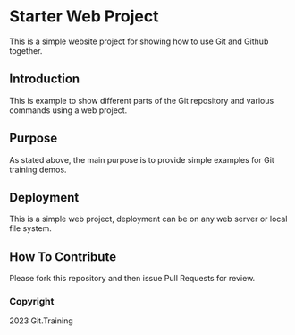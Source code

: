 # Starter Web Project
This is a simple website project for showing how to use Git and Github together.

## Introduction
This is example to show different parts of the Git repository and various commands using a web project.

## Purpose
As stated above, the main purpose is to provide simple examples for Git training demos.

## Deployment
This is a simple web project, deployment can be on any web server or local file system.

## How To Contribute
Please fork this repository and then issue Pull Requests for review.

### Copyright
2023 Git.Training